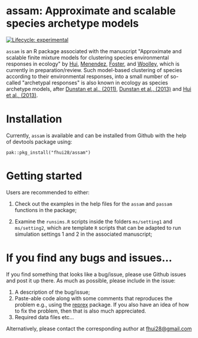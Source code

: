 # assam: Approximate and scalable species archetype models

<!-- badges: start -->

[![Lifecycle: experimental](https://img.shields.io/badge/lifecycle-experimental-orange.svg)](https://www.tidyverse.org/lifecycle/#experimental)

<!-- badges: end -->

`assam` is an R package associated with the manuscript "Approximate and scalable finite mixture models for clustering species environmental responses in ecology" by [Hui](https://francishui.netlify.app/), [Menendez](https://findanexpert.unimelb.edu.au/profile/1043920-patricia-menendez-galvan), [Foster](https://scholar.google.com.au/citations?user=WPRiGeYAAAAJ&hl=en), and [Woolley](https://people.csiro.au/W/S/Skip-Woolley), which is currently in preparation/review. Such model-based clustering of species according to their environmental responses, into a small number of so-called "archetypal responses" is also known in ecology as species archetype models, after [Dunstan et al., (2011)](https://doi.org/10.1016/j.ecolmodel.2010.11.030), [Dunstan et al., (2013)](https://link.springer.com/article/10.1007/s13253-013-0146-x) and [Hui et al., (2013)](https://doi.org/10.1890/12-1322.1).

# Installation

Currently, `assam` is available and can be installed from Github with the help of devtools package using:

```         
pak::pkg_install("fhui28/assam")
```

# Getting started

Users are recommended to either:

1. Check out the examples in the help files for the `assam` and `passam` functions in the package;

2. Examine the `runsims.R` scripts inside the folders `ms/setting1` and `ms/setting2`, which are template `R` scripts that can be adapted to run simulation settings 1 and 2 in the associated manuscript;

# If you find any bugs and issues...

If you find something that looks like a bug/issue, please use Github issues and post it up there. As much as possible, please include in the issue:

1.  A description of the bug/issue;
2.  Paste-able code along with some comments that reproduces the problem e.g., using the [reprex](https://cran.r-project.org/web/packages/reprex/index.html) package. If you also have an idea of how to fix the problem, then that is also much appreciated.
3.  Required data files etc...

Alternatively, please contact the corresponding author at [fhui28\@gmail.com](mailto:fhui28@gmail.com)
